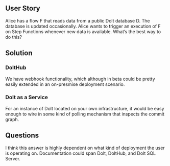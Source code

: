 ## User Story
Alice has a flow F that reads data from a public Dolt database D. The database is updated occasionally. Alice wants to trigger an execution of F on Step Functions whenever new data is available. What’s the best way to do this?

## Solution

### DoltHub
We have webhook functionality, which although in beta could be pretty easily extended in an on-presmise deployment scenario.

### Dolt as a Service
For an instance of Dolt located on your own infrastructure, it would be easy enough to wire in some kind of polling mechanism that inspects the commit graph.

## Questions
I think this answer is highly dependent on what kind of deployment the user is operating on. Documentation could span Dolt, DoltHub, and Dolt SQL Server.